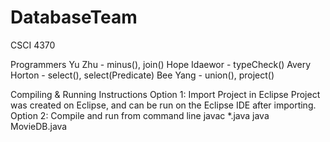 # DatabaseTeam

CSCI 4370

Programmers
	Yu Zhu - minus(), join()
	Hope Idaewor - typeCheck()
	Avery Horton - select(), select(Predicate)
	Bee Yang - union(), project()

Compiling & Running Instructions
	Option 1: Import Project in Eclipse
		Project was created on Eclipse, and can be run on the Eclipse IDE after importing.
	Option 2: Compile and run from command line
		javac *.java
		java MovieDB.java
